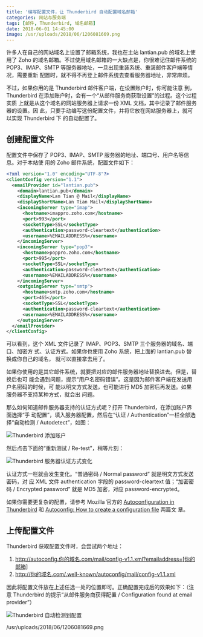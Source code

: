 ```yaml
---
title: '编写配置文件，让 Thunderbird 自动配置域名邮箱'
categories: 网站与服务端
tags: [邮件, Thunderbird, 域名邮箱]
date: 2018-06-01 14:45:00
image: /usr/uploads/2018/06/1206081669.png
---
```


许多人在自己的网站域名上设置了邮箱系统，我也在主站 lantian.pub 的域名上使用了
Zoho 的域名邮箱。不过使用域名邮箱的一大缺点是，你很难记住邮件系统的
POP3、IMAP、SMTP 等服务器地址，一旦出现重装系统、重装邮件客户端等情况，需要重新
配置时，就不得不再登上邮件系统去查看服务器地址，非常麻烦。

不过，如果你用的是 Thunderbird 邮件客户端，在设置账户时，你可能注意
到，Thunderbird 在添加账户时，会有一个“从邮件服务商获取设置”的过程。这个过程实质
上就是从这个域名的网站服务器上请求一份 XML 文档，其中记录了邮件服务器的设置。因
此，只要手动编写这份配置文件，并将它放在网站服务器上，就可以实现 Thunderbird 下
的自动配置了。

## 创建配置文件

配置文件中保存了 POP3、IMAP、SMTP 服务器的地址、端口号、用户名等信息。对于本站使
用的 Zoho 邮件系统，配置文件如下：

```xml
<?xml version="1.0" encoding="UTF-8"?>
<clientConfig version="1.1">
  <emailProvider id="lantian.pub">
    <domain>lantian.pub</domain>
    <displayName>Lan Tian @ Mail</displayName>
    <displayShortName>Lan Tian Mail</displayShortName>
    <incomingServer type="imap">
      <hostname>imappro.zoho.com</hostname>
      <port>993</port>
      <socketType>SSL</socketType>
      <authentication>password-cleartext</authentication>
      <username>%EMAILADDRESS%</username>
    </incomingServer>
    <incomingServer type="pop3">
      <hostname>poppro.zoho.com</hostname>
      <port>995</port>
      <socketType>SSL</socketType>
      <authentication>password-cleartext</authentication>
      <username>%EMAILADDRESS%</username>
    </incomingServer>
    <outgoingServer type="smtp">
      <hostname>smtp.zoho.com</hostname>
      <port>465</port>
      <socketType>SSL</socketType>
      <authentication>password-cleartext</authentication>
      <username>%EMAILADDRESS%</username>
    </outgoingServer>
  </emailProvider>
</clientConfig>
```

可以看到，这个 XML 文件记录了 IMAP、POP3、SMTP 三个服务器的域名、端口、加密方
式、认证方式。如果你也使用 Zoho 系统，把上面的 lantian.pub 替换成你自己的域名，
就可以直接拿去用了。

如果你使用的是其它邮件系统，就要把对应的邮件服务器地址替换进去。但是，替换后也可
能会遇到问题，提示“用户名密码错误”。这是因为邮件客户端在发送用户名密码的时候，可
能以明文方式发送，也可能进行 MD5 加密后再发送。如果服务器不支持某种方式，就会出
问题。

那么如何知道邮件服务器支持的认证方式呢？打开 Thunderbird，在添加账户界面选择“手
动配置”，填入服务器配置，然后在“认证 / Authentication”一栏全部选择“自动检测 /
Autodetect”，如图：

![Thunderbird 添加账户][1]

然后点击下面的“重新测试 / Re-test”，稍等片刻：

![Thunderbird 服务器认证方式变化][2]

认证方式一栏就会发生变化。“普通密码 / Normal password” 就是明文方式发送密码，对
应 XML 文件 authentication 字段的 password-cleartext 值；“加密密码 / Encrypted
password” 就是 MD5 加密，对应 password-encrypted。

如果你需要更复杂的配置，请参考 Mozilla 官方的 [Autoconfiguration in
Thunderbird][3] 和 [Autoconfig: How to create a configuration file][4] 两篇文
章。

## 上传配置文件

Thunderbird 获取配置文件时，会尝试两个地址：

1. http://autoconfig.你的域名.com/mail/config-v1.1.xml?emailaddress=[你的邮箱]
2. http://你的域名.com/.well-known/autoconfig/mail/config-v1.1.xml

因此将配置文件放在上述任选一处的位置即可。正确配置完成后的效果如下：（注意
Thunderbird 的提示“从邮件服务商获得配置 / Configuration found at email
provider”）

![Thunderbird 自动检测到配置][5]

[1]: /usr/uploads/2018/06/689399879.png
[2]: /usr/uploads/2018/06/2691471279.png
[3]:
    https://developer.mozilla.org/en-US/docs/Mozilla/Thunderbird/Autoconfiguration
[4]:
    https://developer.mozilla.org/en-US/docs/Mozilla/Thunderbird/Autoconfiguration/FileFormat/HowTo
[5]: /usr/uploads/2018/06/1206081669.png

/usr/uploads/2018/06/1206081669.png
